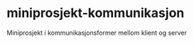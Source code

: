 miniprosjekt-kommunikasjon
==========================

Miniprosjekt i kommunikasjonsformer mellom klient og server
